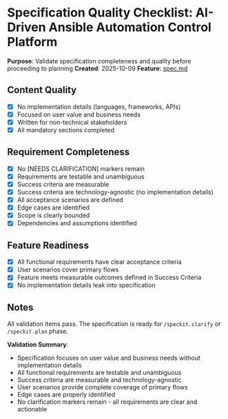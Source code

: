 # Specification Quality Checklist: AI-Driven Ansible Automation Control Platform

**Purpose**: Validate specification completeness and quality before proceeding to planning
**Created**: 2025-10-09
**Feature**: [spec.md](../spec.md)

## Content Quality

- [x] No implementation details (languages, frameworks, APIs)
- [x] Focused on user value and business needs
- [x] Written for non-technical stakeholders
- [x] All mandatory sections completed

## Requirement Completeness

- [x] No [NEEDS CLARIFICATION] markers remain
- [x] Requirements are testable and unambiguous
- [x] Success criteria are measurable
- [x] Success criteria are technology-agnostic (no implementation details)
- [x] All acceptance scenarios are defined
- [x] Edge cases are identified
- [x] Scope is clearly bounded
- [x] Dependencies and assumptions identified

## Feature Readiness

- [x] All functional requirements have clear acceptance criteria
- [x] User scenarios cover primary flows
- [x] Feature meets measurable outcomes defined in Success Criteria
- [x] No implementation details leak into specification

## Notes

All validation items pass. The specification is ready for `/speckit.clarify` or `/speckit.plan` phase.

**Validation Summary**: 
- Specification focuses on user value and business needs without implementation details
- All functional requirements are testable and unambiguous
- Success criteria are measurable and technology-agnostic
- User scenarios provide complete coverage of primary flows
- Edge cases are properly identified
- No clarification markers remain - all requirements are clear and actionable